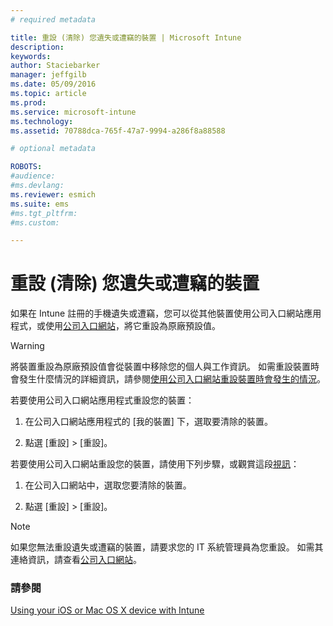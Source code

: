 ```yaml
---
# required metadata

title: 重設 (清除) 您遺失或遭竊的裝置 | Microsoft Intune
description:
keywords:
author: Staciebarker
manager: jeffgilb
ms.date: 05/09/2016
ms.topic: article
ms.prod:
ms.service: microsoft-intune
ms.technology:
ms.assetid: 70788dca-765f-47a7-9994-a286f8a88588

# optional metadata

ROBOTS:
#audience:
#ms.devlang:
ms.reviewer: esmich
ms.suite: ems
#ms.tgt_pltfrm:
#ms.custom:

---
```



# 重設 (清除) 您遺失或遭竊的裝置

如果在 Intune 註冊的手機遺失或遭竊，您可以從其他裝置使用公司入口網站應用程式，或使用[公司入口網站](http://portal.manage.microsoft.com)，將它重設為原廠預設值。

> [!WARNING]
> 將裝置重設為原廠預設值會從裝置中移除您的個人與工作資訊。 如需重設裝置時會發生什麼情況的詳細資訊，請參閱[使用公司入口網站重設裝置時會發生的情況](what-happens-if-you-reset-your-device-using-the-company-portal-ios.md)。

若要使用公司入口網站應用程式重設您的裝置：

1.  在公司入口網站應用程式的 [我的裝置] 下，選取要清除的裝置。

2.  點選 [重設] &gt; [重設]。

若要使用公司入口網站重設您的裝置，請使用下列步驟，或觀賞這段[視訊](http://aka.ms/jhdjak)：

1.  在公司入口網站[](http://portal.manage.microsoft.com)中，選取您要清除的裝置。

2.  點選 [重設] &gt; [重設]。
> [!NOTE]
> 如果您無法重設遺失或遭竊的裝置，請要求您的 IT 系統管理員為您重設。 如需其連絡資訊，請查看[公司入口網站](http://portal.manage.microsoft.com)。

### 請參閱
[Using your iOS or Mac OS X device with Intune](using-your-ios-or-mac-os-x-device-with-intune.md)

<!--HONumber=Jun16_HO2-->


